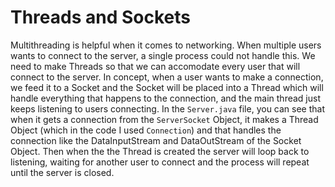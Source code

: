 # Threads and Sockets

Multithreading is helpful when it comes to networking. When multiple users wants to connect to the server, a single process could not handle this. We need to make Threads so that we can accomodate every user that will connect to the server. In concept, when a user wants to make a connection, we feed it to a Socket and the Socket will be placed into a Thread which will handle everything that happens to the connection, and the main thread just keeps listening to users connecting.
In the `Server.java` file, you can see that when it gets a connection from the `ServerSocket` Object, it makes a Thread Object (which in the code I used `Connection`) and that handles the connection like the DataInputStream and DataOutStream of the Socket Object. Then when the the Thread is created the server will loop back to listening, waiting for another user to connect and the process will repeat until the server is closed.
